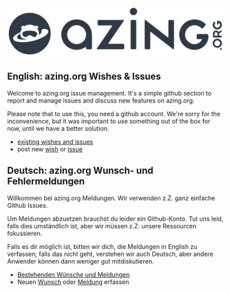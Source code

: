 <a href="https://azing.org/" target="_blank">
<img src="./assets/logos/Azing-org.jpg">
</a>

## English: azing.org Wishes & Issues

Welcome to azing.org issue management. It's a simple github section to report and manage issues and discuss new features on azing.org.

Please note that to use this, you need a github account. We're sorry for the inconvenience, but it was important to use something out of the box for now, until we have a better solution. 

* [existing wishes and issues](https://github.com/azing-org/azing.org/issues) 
* post new [wish](https://github.com/azing-org/azing.org/issues/new?assignees=&labels=&template=feature_request.md&title=Feat:) or [issue](https://github.com/azing-org/azing.org/issues/new?assignees=&labels=&template=bug_report.md&title=Bug:)


## Deutsch: azing.org Wunsch- und Fehlermeldungen

Willkommen bei azing.org Meldungen. Wir verwenden z.Z. ganz einfache Github Issues. 

Um Meldungen abzuetzen brauchst du leider ein Github-Konto. Tut uns leid, falls dies umständlich ist, aber wir müssen z.Z. unsere Ressourcen fokussieren. 

Falls es dir möglich ist, bitten wir dich, die Meldungen in English zu verfassen; falls das nicht geht, verstehen wir auch Deutsch, aber andere Anwender können dann weniger gut mitdiskutieren. 

* [Bestehenden Wünsche und Meldungen](https://github.com/azing-org/azing.org/issues) 
* Neuen [Wunsch](https://github.com/azing-org/azing.org/issues/new?assignees=&labels=&template=feature_request.md&title=Feat:) oder [Meldung](https://github.com/azing-org/azing.org/issues/new?assignees=&labels=&template=bug_report.md&title=Bug:) erfassen

